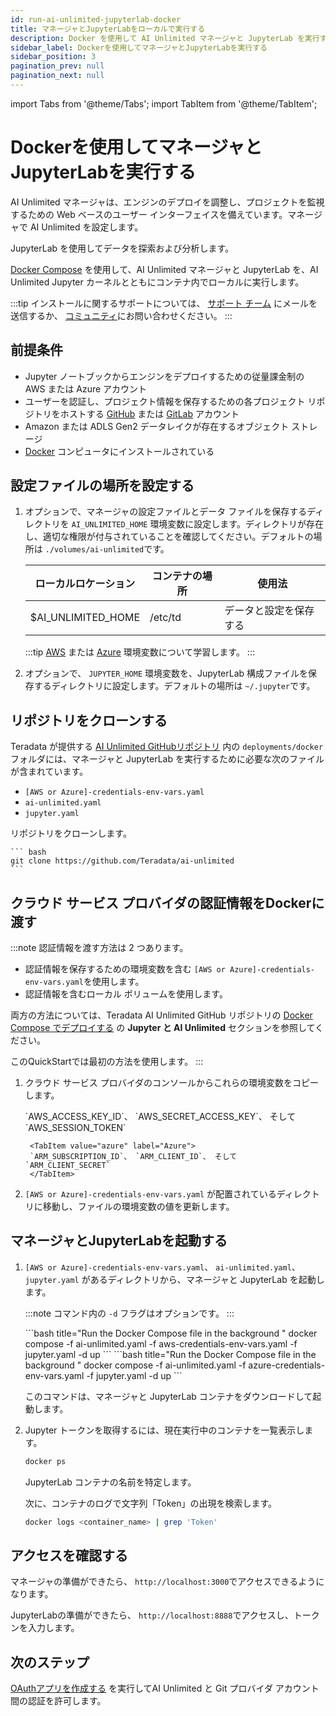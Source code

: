 ```yaml
---
id: run-ai-unlimited-jupyterlab-docker
title: マネージャとJupyterLabをローカルで実行する
description: Docker を使用して AI Unlimited マネージャと JupyterLab を実行する方法を学びます。
sidebar_label: Dockerを使用してマネージャとJupyterLabを実行する
sidebar_position: 3
pagination_prev: null
pagination_next: null
---
```


import Tabs from '@theme/Tabs';
import TabItem from '@theme/TabItem';

# Dockerを使用してマネージャとJupyterLabを実行する

AI Unlimited マネージャは、エンジンのデプロイを調整し、プロジェクトを監視するための Web ベースのユーザー インターフェイスを備えています。マネージャで AI Unlimited を設定します。 

JupyterLab を使用してデータを探索および分析します。

[Docker Compose](https://docs.docker.com/compose/) を使用して、AI Unlimited マネージャと JupyterLab を、AI Unlimited Jupyter カーネルとともにコンテナ内でローカルに実行します。 

:::tip
インストールに関するサポートについては、 <a href="mailto:aiunlimited.support@Teradata.com">サポート チーム</a> にメールを送信するか、 [コミュニティ](https://support.teradata.com/community?id=community_forum&sys_id=b0aba91597c329d0e6d2bd8c1253affa)にお問い合わせください。
:::

## 前提条件

- Jupyter ノートブックからエンジンをデプロイするための従量課金制の AWS または Azure アカウント
- ユーザーを認証し、プロジェクト情報を保存するための各プロジェクト リポジトリをホストする [GitHub](https://github.com) または [GitLab](https://gitlab.com) アカウント
- Amazon または ADLS Gen2 データレイクが存在するオブジェクト ストレージ
- [Docker](https://www.docker.com/get-started/) コンピュータにインストールされている


## 設定ファイルの場所を設定する

1. オプションで、マネージャの設定ファイルとデータ ファイルを保存するディレクトリを `AI_UNLIMITED_HOME` 環境変数に設定します。ディレクトリが存在し、適切な権限が付与されていることを確認してください。デフォルトの場所は `./volumes/ai-unlimited`です。

    | **ローカルロケーション** | **コンテナの場所** | **使用法** |
    |----------------|--------------------|-------|
    | $AI_UNLIMITED_HOME | /etc/td | データと設定を保存する |

	:::tip
	[AWS](https://docs.aws.amazon.com/sdkref/latest/guide/environment-variables.html) または [Azure](https://github.com/paulbouwer/terraform-azure-quickstarts-samples/blob/master/README.md#azure-authentication) 環境変数について学習します。
	:::

2. オプションで、 `JUPYTER_HOME` 環境変数を、JupyterLab 構成ファイルを保存するディレクトリに設定します。デフォルトの場所は `~/.jupyter`です。


## リポジトリをクローンする

Teradata が提供する [AI Unlimited GitHubリポジトリ](https://github.com/Teradata/ai-unlimited) 内の `deployments/docker` フォルダには、マネージャと JupyterLab を実行するために必要な次のファイルが含まれています。
- `[AWS or Azure]-credentials-env-vars.yaml`
- `ai-unlimited.yaml`
- `jupyter.yaml` 

リポジトリをクローンします。

    ``` bash
    git clone https://github.com/Teradata/ai-unlimited
	```


## クラウド サービス プロバイダの認証情報をDockerに渡す

:::note 
認証情報を渡す方法は 2 つあります。
- 認証情報を保存するための環境変数を含む `[AWS or Azure]-credentials-env-vars.yaml`を使用します。
- 認証情報を含むローカル ボリュームを使用します。 

両方の方法については、Teradata AI Unlimited GitHub リポジトリの [Docker Compose でデプロイする](https://github.com/Teradata/ai-unlimited/blob/develop/deployments/docker/README.md) の **Jupyter と AI Unlimited** セクションを参照してください。

このQuickStartでは最初の方法を使用します。
:::

1. クラウド サービス プロバイダのコンソールからこれらの環境変数をコピーします。

	<Tabs>
		<TabItem value="aws" label="AWS" default>
		`AWS_ACCESS_KEY_ID`、 `AWS_SECRET_ACCESS_KEY`、 そして `AWS_SESSION_TOKEN`
		</TabItem>

		<TabItem value="azure" label="Azure">
		`ARM_SUBSCRIPTION_ID`、 `ARM_CLIENT_ID`、 そして `ARM_CLIENT_SECRET`
		</TabItem>
	</Tabs>

2. `[AWS or Azure]-credentials-env-vars.yaml` が配置されているディレクトリに移動し、ファイルの環境変数の値を更新します。


## マネージャとJupyterLabを起動する

1. `[AWS or Azure]-credentials-env-vars.yaml`、 `ai-unlimited.yaml`、 `jupyter.yaml` があるディレクトリから、マネージャと JupyterLab を起動します。

	:::note
	コマンド内の `-d` フラグはオプションです。
	:::

	<Tabs>
		<TabItem value="aws" label="AWS" default>
		```bash title="Run the Docker Compose file in the background "
		docker compose -f ai-unlimited.yaml -f aws-credentials-env-vars.yaml -f jupyter.yaml -d up 
		```
		</TabItem>
		<TabItem value="azure" label="Azure">
		```bash title="Run the Docker Compose file in the background "
		docker compose -f ai-unlimited.yaml -f azure-credentials-env-vars.yaml -f jupyter.yaml -d up
		```
		</TabItem>
	</Tabs>

	このコマンドは、マネージャと JupyterLab コンテナをダウンロードして起動します。

2. Jupyter トークンを取得するには、現在実行中のコンテナを一覧表示します。

	```bash
	docker ps 
	```
	JupyterLab コンテナの名前を特定します。

	次に、コンテナのログで文字列「Token」の出現を検索します。

	```bash
	docker logs <container_name> | grep 'Token'
	```

## アクセスを確認する

マネージャの準備ができたら、 `http://localhost:3000`でアクセスできるようになります。 

JupyterLabの準備ができたら、 `http://localhost:8888`でアクセスし、トークンを入力します。 


## 次のステップ

[OAuthアプリを作成する](../create-oauth-app.md) を実行してAI Unlimited と Git プロバイダ アカウント間の認証を許可します。


